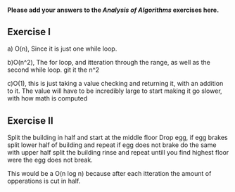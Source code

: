 #### Please add your answers to the ***Analysis of  Algorithms*** exercises here.

## Exercise I

a) O(n), Since it is just one while loop. 


b)O(n^2), The for loop, and itteration through the range, as well as the second while loop. git it the n^2


c)O(1), this is just taking a value checking and returning it, with an addition to it. The value will have to be incredibly large to start making it go slower, with how math is computed

## Exercise II

Split the building in half and start at the middle floor
Drop egg, if egg brakes split lower half of building and repeat
    if egg does not brake do the same with upper half split the building
rinse and repeat untill you find highest floor were the egg does not break.

This would be a O(n log n) because after each itteration the amount of opperations is cut in half.
